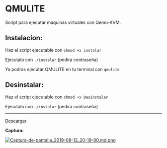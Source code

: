 
# QMULITE

Script para ejecutar maquinas virtuales con Qemu-KVM.


## Instalacion:

Haz el script ejecutable con `chmod +x instalar`

Ejecutalo con `./instalar` (pedira contraseña)

Ya podras ejecutar QMULITE en tu terminal con `qmulite`


## Desinstalar:

Haz el script ejecutable con `chmod +x Desinstalar`

Ejecutalo con `./instalar` (pedira contraseña)

---

[Descargar](https://github.com/d33vliter/qmulite/archive/master.zip)


**Captura:**

[![Captura-de-pantalla_2019-08-12_20-19-00.md.png](https://cdn.scrot.moe/images/2019/08/13/Captura-de-pantalla_2019-08-12_20-19-00.md.png)](https://scrot.moe/image/xGz9W)
